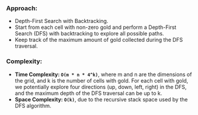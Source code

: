 ### Approach:
- Depth-First Search with Backtracking.
- Start from each cell with non-zero gold and perform a Depth-First Search (DFS) with backtracking to explore all possible paths.
- Keep track of the maximum amount of gold collected during the DFS traversal.
​
### Complexity:
- **Time Complexity: `O(m * n * 4^k)`**, where m and n are the dimensions of the grid, and k is the number of cells with gold.
For each cell with gold, we potentially explore four directions (up, down, left, right) in the DFS, and the maximum depth of the DFS traversal can be up to k.
- **Space Complexity: `O(k)`**, due to the recursive stack space used by the DFS algorithm.